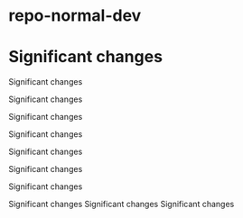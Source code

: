 # repo-normal-dev

# Significant changes
Significant changes



Significant changes



Significant changes




Significant changes



Significant changes




Significant changes

Significant changes

Significant changes
Significant changes
Significant changes
